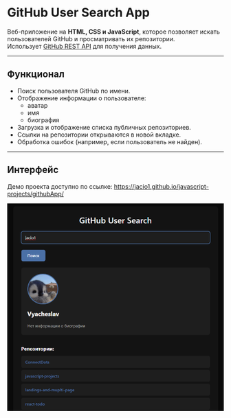 # GitHub User Search App

Веб-приложение на **HTML, CSS и JavaScript**, которое позволяет искать пользователей GitHub и просматривать их репозитории.  
Использует [GitHub REST API](https://docs.github.com/en/rest) для получения данных.

---

## Функционал

- Поиск пользователя GitHub по имени.
- Отображение информации о пользователе:
  - аватар
  - имя
  - биография
- Загрузка и отображение списка публичных репозиториев.
- Ссылки на репозитории открываются в новой вкладке.
- Обработка ошибок (например, если пользователь не найден).

---

## Интерфейс

Демо проекта доступно по ссылке: https://jacio1.github.io/javascript-projects/githubApp/

![Интерфейс приложения](./images/interface.png)
